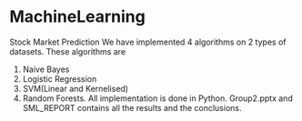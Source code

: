 # MachineLearning
Stock Market Prediction
We have implemented 4 algorithms on 2 types of datasets. 
These algorithms are
1. Naive Bayes
2. Logistic Regression
3. SVM(Linear and Kernelised)
4. Random Forests.
All implementation is done in Python. 
Group2.pptx and SML_REPORT contains all the results and the conclusions.


